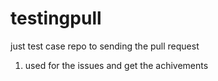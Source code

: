 # testingpull
just test case repo to sending the pull request

1. used for the issues and get the achivements
   
